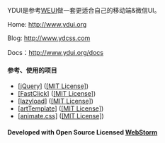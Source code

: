 YDUI是参考<a href="https://github.com/weui/weui">WEUI</a>做一套更适合自己的移动端&微信UI。

Home: <a href="http://www.ydui.org">http://www.ydui.org</a>

Blog: <a href="http://www.ydcss.com">http://www.ydcss.com</a>

Docs：<a href="http://www.ydui.org/docs">http://www.ydui.org/docs</a>

#### 参考、使用的项目

* <a href="https://github.com/jquery/jquery" target="_blank">[jQuery]</a> (<a href="https://github.com/jquery/jquery/blob/master/LICENSE.txt" target="_blank">[MIT License]</a>)
* <a href="https://github.com/ftlabs/fastclick" target="_blank">[FastClick]</a> (<a href="https://github.com/ftlabs/fastclick/blob/master/LICENSE" target="_blank">[MIT License]</a>)
* <a href="http://www.appelsiini.net/projects/lazyload" target="_blank">[lazyload]</a> (<a href="http://www.opensource.org/licenses/mit-license.php" target="_blank">[MIT License]</a>)
* <a href="https://github.com/aui/artTemplate" target="_blank">[artTemplate]</a> (<a href="https://github.com/aui/artTemplate" target="_blank">[MIT License]</a>)
* <a href="https://github.com/daneden/animate.css" target="_blank">[animate.css]</a> (<a href="https://github.com/daneden/animate.css/blob/master/LICENSE" target="_blank">[MIT License]</a>)

#### Developed with Open Source Licensed <a href="http://www.jetbrains.com/webstorm/" target="_blank">WebStorm</a>